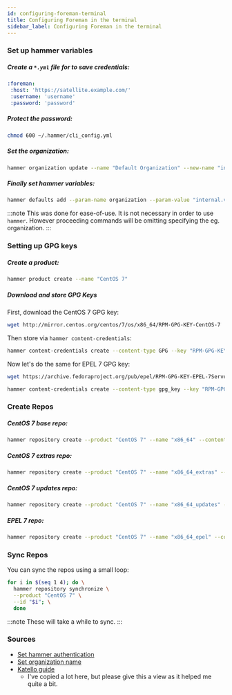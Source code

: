 ```yaml
---
id: configuring-foreman-terminal
title: Configuring Foreman in the terminal
sidebar_label: Configuring Foreman in the terminal
---
```

### Set up hammer variables

##### Create a `*.yml` file for to save credentials:


```yml title="~/.hammer/cli_config.yml"
:foreman:
 :host: 'https://satellite.example.com/'
 :username: 'username'
 :password: 'password'
```

##### Protect the password:
```bash
chmod 600 ~/.hammer/cli_config.yml
```

##### Set the organization:
```bash
hammer organization update --name "Default Organization" --new-name "internal.virtnet"
```

##### Finally set hammer variables:
```bash
hammer defaults add --param-name organization --param-value "internal.virtnet"
```

:::note
This was done for ease-of-use. It is not necessary in order to use `hammer`. However proceeding commands will be omitting specifying the eg. organization.
:::

### Setting up GPG keys
##### Create a product:
```bash
hammer product create --name "CentOS 7"
```
##### Download and store GPG Keys

First, download the CentOS 7 GPG key:
```bash
wget http://mirror.centos.org/centos/7/os/x86_64/RPM-GPG-KEY-CentOS-7
```
Then store via `hammer content-credentials`:
```bash
hammer content-credentials create --content-type GPG --key "RPM-GPG-KEY-CentOS-7" --name "RPM-GPG-KEY-CentOS-7"
```

Now let's do the same for EPEL 7 GPG key:
```bash
wget https://archive.fedoraproject.org/pub/epel/RPM-GPG-KEY-EPEL-7Server
```
```bash
hammer content-credentials create --content-type gpg_key --key "RPM-GPG-KEY-EPEL-7Server" --name "RPM-GPG-KEY-EPEL-7Server"
```

### Create Repos
##### CentOS 7 base repo:
```bash
hammer repository create --product "CentOS 7" --name "x86_64" --content-type "yum" --download-policy "on_demand" --gpg-key "RPM-GPG-KEY-CentOS-7" --url "http://mirror.centos.org/centos/7/os/x86_64/" --mirror-on-sync "no"
```
##### CentOS 7 extras repo:
```bash
hammer repository create --product "CentOS 7" --name "x86_64_extras" --content-type "yum" --download-policy "on_demand" --gpg-key "RPM-GPG-KEY-CentOS-7" --url "http://mirror.centos.org/centos/7/extras/x86_64/" --mirror-on-sync "no"
```
##### CentOS 7 updates repo:
```bash
hammer repository create --product "CentOS 7" --name "x86_64_updates" --content-type "yum" --download-policy "on_demand" --gpg-key "RPM-GPG-KEY-CentOS-7" --url "http://mirror.centos.org/centos/7/updates/x86_64/" --mirror-on-sync "no"
```
##### EPEL 7 repo:
```bash
hammer repository create --product "CentOS 7" --name "x86_64_epel" --content-type "yum" --download-policy "on_demand" --gpg-key "RPM-GPG-KEY-EPEL-7Server" --url "https://dl.fedoraproject.org/pub/epel/7Server/x86_64/" --mirror-on-sync "no"
```

### Sync Repos
You can sync the repos using a small loop:
```bash
for i in $(seq 1 4); do \
  hammer repository synchronize \
  --product "CentOS 7" \
  --id "$i"; \
  done
```
:::note
These will take a while to sync.
:::


### Sources
- [Set hammer authentication](https://access.redhat.com/documentation/en-us/red_hat_satellite/6.2/html/hammer_cli_guide/chap-cli_guide-introduction_to_hammer#sect-CLI_Guide-Authentication)
- [Set organization name](https://access.redhat.com/documentation/en-us/red_hat_satellite/6.2/html-single/hammer_cli_guide/index#sect-CLI_Guide-Creating_and_Editing_ACME_Organization)
- [Katello guide](https://www.lisenet.com/2018/katello-create-products-repositories-content-views-lifecycle-environments-activation-keys/)
    - I've copied a lot here, but please give this a view as it helped me quite a bit.